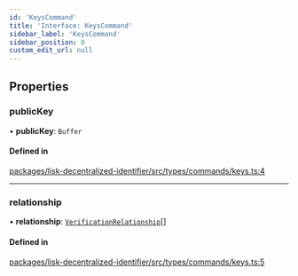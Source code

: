 ```yaml
---
id: 'KeysCommand'
title: 'Interface: KeysCommand'
sidebar_label: 'KeysCommand'
sidebar_position: 0
custom_edit_url: null
---
```


## Properties

### publicKey

• **publicKey**: `Buffer`

#### Defined in

[packages/lisk-decentralized-identifier/src/types/commands/keys.ts:4](https://github.com/aldhosutra/lisk-did/blob/f053e54/packages/lisk-decentralized-identifier/src/types/commands/keys.ts#L4)

---

### relationship

• **relationship**: [`VerificationRelationship`](../modules.md#verificationrelationship)[]

#### Defined in

[packages/lisk-decentralized-identifier/src/types/commands/keys.ts:5](https://github.com/aldhosutra/lisk-did/blob/f053e54/packages/lisk-decentralized-identifier/src/types/commands/keys.ts#L5)
